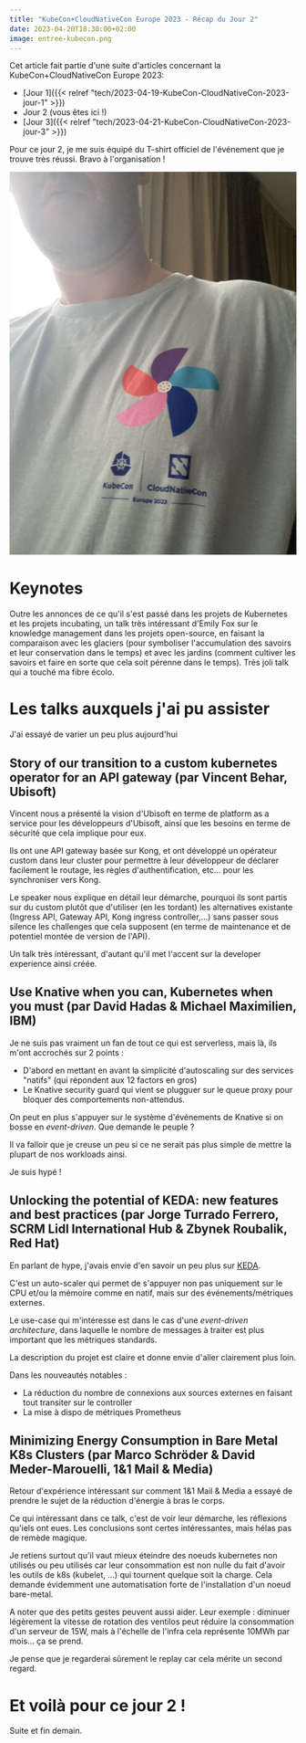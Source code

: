 ```yaml
---
title: "KubeCon+CloudNativeCon Europe 2023 - Récap du Jour 2"
date: 2023-04-20T18:30:00+02:00
image: entree-kubecon.png
---
```


Cet article fait partie d'une suite d'articles concernant la KubeCon+CloudNativeCon Europe 2023:
* [Jour 1]({{< relref "tech/2023-04-19-KubeCon-CloudNativeCon-2023-jour-1" >}})
* Jour 2 (vous êtes ici !)
* [Jour 3]({{< relref "tech/2023-04-21-KubeCon-CloudNativeCon-2023-jour-3" >}})

Pour ce jour 2, je me suis équipé du T-shirt officiel de l'événement que je trouve très réussi. Bravo à l'organisation !

![Qu'il est beau le T-shirt](kubecon-tshirt.png)

# Keynotes

Outre les annonces de ce qu'il s'est passé dans les projets de Kubernetes et les projets incubating, un talk très intéressant d'Emily Fox sur le knowledge management dans les projets open-source, en faisant la comparaison avec les glaciers (pour symboliser l'accumulation des savoirs et leur conservation dans le temps) et avec les jardins (comment cultiver les savoirs et faire en sorte que cela soit pérenne dans le temps). Très joli talk qui a touché ma fibre écolo.

# Les talks auxquels j'ai pu assister

J'ai essayé de varier un peu plus aujourd'hui

## Story of our transition to a custom kubernetes operator for an API gateway (par Vincent Behar, Ubisoft)

Vincent nous a présenté la vision d'Ubisoft en terme de platform as a service pour les développeurs d'Ubisoft, ainsi que les besoins en terme de sécurité que cela implique pour eux.

Ils ont une API gateway basée sur Kong, et ont développé un opérateur custom dans leur cluster pour permettre à leur développeur de déclarer facilement le routage, les règles d'authentification, etc... pour les synchroniser vers Kong.

Le speaker nous explique en détail leur démarche, pourquoi ils sont partis sur du custom plutôt que d'utiliser (en les tordant) les alternatives existante (Ingress API, Gateway API, Kong ingress controller,...) sans passer sous silence les challenges que cela supposent (en terme de maintenance et de potentiel montée de version de l'API).

Un talk très intéressant, d'autant qu'il met l'accent sur la developer experience ainsi créée.

## Use Knative when you can, Kubernetes when you must (par David Hadas & Michael Maximilien, IBM)

Je ne suis pas vraiment un fan de tout ce qui est serverless, mais là, ils m'ont accrochés sur 2 points :
* D'abord en mettant en avant la simplicité d'autoscaling sur des services "natifs" (qui répondent aux 12 factors en gros)
* Le Knative security guard qui vient se plugguer sur le queue proxy pour bloquer des comportements non-attendus.

On peut en plus s'appuyer sur le système d'événements de Knative si on bosse en *event-driven*. Que demande le peuple ? 

Il va falloir que je creuse un peu si ce ne serait pas plus simple de mettre la plupart de nos workloads ainsi.

Je suis hypé !

## Unlocking the potential of KEDA: new features and best practices (par Jorge Turrado Ferrero, SCRM Lidl International Hub & Zbynek Roubalik, Red Hat)

En parlant de hype, j'avais envie d'en savoir un peu plus sur [KEDA](https://keda.sh/).

C'est un auto-scaler qui permet de s'appuyer non pas uniquement sur le CPU et/ou la mémoire comme en natif, mais sur des événements/métriques externes.

Le use-case qui m'intéresse est dans le cas d'une *event-driven architecture*, dans laquelle le nombre de messages à traiter est plus important que les métriques standards.

La description du projet est claire et donne envie d'aller clairement plus loin.

Dans les nouveautés notables :
* La réduction du nombre de connexions aux sources externes en faisant tout transiter sur le controller
* La mise à dispo de métriques Prometheus

## Minimizing Energy Consumption in Bare Metal K8s Clusters (par Marco Schröder & David Meder-Marouelli, 1&1 Mail & Media)

Retour d'expérience intéressant sur comment 1&1 Mail & Media a essayé de prendre le sujet de la réduction d'énergie à bras le corps.

Ce qui intéressant dans ce talk, c'est de voir leur démarche, les réflexions qu'iels ont eues. Les conclusions sont certes intéressantes, mais hélas pas de remède magique.

Je retiens surtout qu'il vaut mieux éteindre des noeuds kubernetes non utilisés ou peu utilisés car leur consommation est non nulle du fait d'avoir les outils de k8s (kubelet, ...) qui tournent quelque soit la charge. Cela demande évidemment une automatisation forte de l'installation d'un noeud bare-metal.

A noter que des petits gestes peuvent aussi aider. Leur exemple&nbsp;: diminuer légèrement la vitesse de rotation des ventilos peut réduire la consommation d'un serveur de 15W, mais à l'échelle de l'infra cela représente 10MWh par mois... ça se prend.

Je pense que je regarderai sûrement le replay car cela mérite un second regard.

# Et voilà pour ce jour 2 !

Suite et fin demain.
